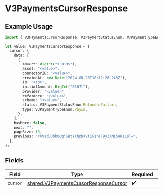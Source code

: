 # V3PaymentsCursorResponse

## Example Usage

```typescript
import { V3PaymentsCursorResponse, V3PaymentStatusEnum, V3PaymentTypeEnum } from "@formance/formance-sdk/sdk/models/shared";

let value: V3PaymentsCursorResponse = {
  cursor: {
    data: [
      {
        amount: BigInt("130205"),
        asset: "<value>",
        connectorID: "<value>",
        createdAt: new Date("2024-08-20T18:12:26.248Z"),
        id: "<id>",
        initialAmount: BigInt("81671"),
        provider: "<value>",
        reference: "<value>",
        scheme: "<value>",
        status: V3PaymentStatusEnum.RefundedFailure,
        type: V3PaymentTypeEnum.PayIn,
      },
    ],
    hasMore: false,
    next: "",
    pageSize: 15,
    previous: "YXVsdCBhbmQgYSBtYXhpbXVtIG1heF9yZXN1bHRzLol=",
  },
};
```

## Fields

| Field                                                                                                 | Type                                                                                                  | Required                                                                                              | Description                                                                                           |
| ----------------------------------------------------------------------------------------------------- | ----------------------------------------------------------------------------------------------------- | ----------------------------------------------------------------------------------------------------- | ----------------------------------------------------------------------------------------------------- |
| `cursor`                                                                                              | [shared.V3PaymentsCursorResponseCursor](../../../sdk/models/shared/v3paymentscursorresponsecursor.md) | :heavy_check_mark:                                                                                    | N/A                                                                                                   |